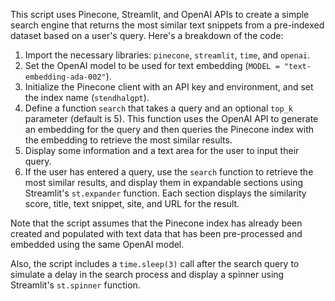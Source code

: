 This script uses Pinecone, Streamlit, and OpenAI APIs to create a simple search engine that returns the most similar text snippets from a pre-indexed dataset based on a user's query. Here's a breakdown of the code:

1. Import the necessary libraries: `pinecone`, `streamlit`, `time`, and `openai`.
2. Set the OpenAI model to be used for text embedding (`MODEL = "text-embedding-ada-002"`).
3. Initialize the Pinecone client with an API key and environment, and set the index name (`stendhalgpt`).
4. Define a function `search` that takes a query and an optional `top_k` parameter (default is 5). This function uses the OpenAI API to generate an embedding for the query and then queries the Pinecone index with the embedding to retrieve the most similar results.
5. Display some information and a text area for the user to input their query.
6. If the user has entered a query, use the `search` function to retrieve the most similar results, and display them in expandable sections using Streamlit's `st.expander` function. Each section displays the similarity score, title, text snippet, site, and URL for the result.

Note that the script assumes that the Pinecone index has already been created and populated with text data that has been pre-processed and embedded using the same OpenAI model.

Also, the script includes a `time.sleep(3)` call after the search query to simulate a delay in the search process and display a spinner using Streamlit's `st.spinner` function.
